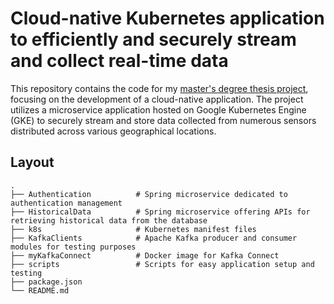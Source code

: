 # Cloud-native Kubernetes application to efficiently and securely stream and collect real-time data

This repository contains the code for my [master's degree thesis project](https://webthesis.biblio.polito.it/secure/26694/1/tesi.pdf), focusing on the development of a cloud-native application. The project utilizes a microservice application hosted on Google Kubernetes Engine (GKE) to securely stream and store data collected from numerous sensors distributed across various geographical locations.

## Layout

    .
    ├── Authentication          # Spring microservice dedicated to authentication management
    ├── HistoricalData          # Spring microservice offering APIs for retrieving historical data from the database
    ├── k8s                     # Kubernetes manifest files
    ├── KafkaClients            # Apache Kafka producer and consumer modules for testing purposes
    ├── myKafkaConnect          # Docker image for Kafka Connect
    ├── scripts                 # Scripts for easy application setup and testing
    ├── package.json
    └── README.md

